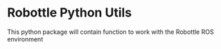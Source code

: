 # Robottle Python Utils 

This python package will contain function to work with the Robottle ROS environment


